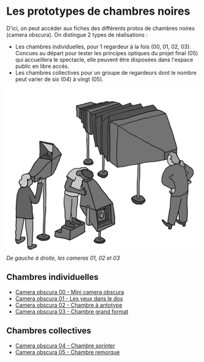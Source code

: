 # Les prototypes de chambres noires


D'ici, on peut accéder aux fiches des différents protos de chambres noires (camera obscura). On distingue 2 types de réalisations :
- Les chambres individuelles, pour 1 regardeur à la fois (00, 01, 02, 03). Concues au départ pour tester les principes optiques du projet final (05) qui accueillera le spectacle, elle peuvent être disposées dans l'espace public en libre accès.
- Les chambres collectives pour un groupe de regardeurs dont le nombre peut varier de six (04) à vingt (05).

![dessin de trois prototypes](../dessins/protos.png)
*De gauche à droite, les cameras 01, 02 et 03*

## Chambres individuelles

- [Camera obscura 00 - Mini camera obscura](camera00.md)
- [Camera obscura 01 - Les yeux dans le dos](camera01.md)
- [Camera obscura 02 - Chambre à antotype](camera02.md)
- [Camera obscura 03 - Chambre grand format](camera03.md)

## Chambres collectives

- [Camera obscura 04 - Chambre sprinter](camera04.md)
- [Camera obscura 05 - Chambre remorque](camera05.md)

